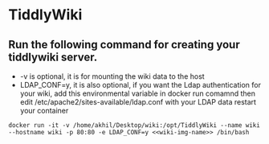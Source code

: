 # TiddlyWiki


## Run the following command for creating your tiddlywiki server.
* -v is optional, it is for mounting the wiki data to the host
* LDAP_CONF=y, it is also optional, if you want the Ldap authentication for your wiki, add this environmental variable in docker run comamnd
then edit /etc/apache2/sites-available/ldap.conf with your LDAP data
restart your container
```
docker run -it -v /home/akhil/Desktop/wiki:/opt/TiddlyWiki --name wiki --hostname wiki -p 80:80 -e LDAP_CONF=y <<wiki-img-name>> /bin/bash
```
